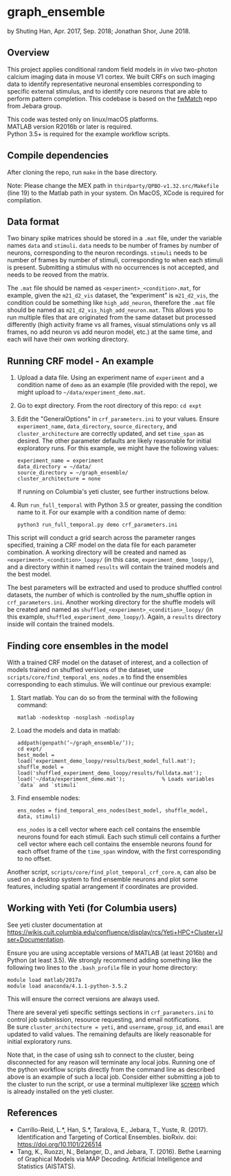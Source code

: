 graph_ensemble
==============

by Shuting Han, Apr. 2017, Sep. 2018; Jonathan Shor, June 2018.

Overview
--------
This project applies conditional random field models in _in vivo_ two-photon calcium imaging data in mouse V1 cortex. We built CRFs on such imaging data to identify representative neuronal ensembles corresponding to specific external stimulus, and to identify core neurons that are able to perform pattern completion. This codebase is based on the [fwMatch](https://github.com/kuitang/fwmatch-public) repo from Jebara group.

This code was tested only on linux/macOS platforms.  
MATLAB version R2016b or later is required.  
Python 3.5+ is required for the example workflow scripts.

## Compile dependencies
After cloning the repo, run `make` in the base directory. 

Note: Please change the MEX path in `thirdparty/QPBO-v1.32.src/Makefile` (line 19) to the Matlab path in your system.
On MacOS, XCode is required for compilation.

## Data format
Two binary spike matrices should be stored in a `.mat` file, under the variable names `data` and `stimuli`.
`data` needs to be number of frames by number of neurons, corresponding to the neuron recordings.
`stimuli` needs to be number of frames by number of stimuli, corresponding to when each stimuli is present.
Submitting a stimulus with no occurrences is not accepted, and needs to be reoved from the matrix.

The `.mat` file should be named as `<experiment>_<condition>.mat`, for example, given the `m21_d2_vis` dataset, the “experiment” is `m21_d2_vis`, the condition could be something like `high_add_neuron`, therefore the `.mat` file should be named as `m21_d2_vis_high_add_neuron.mat`.
This allows you to run multiple files that are originated from the same dataset but processed differently (high activity frame vs all frames, visual stimulations only vs all frames, no add neuron vs add neuron model, etc.) at the same time, and each will have their own working directory.

## Running CRF model - An example
1. Upload a data file.
   Using an experiment name of `experiment` and a condition name of `demo` as an example (file provided with the repo), we might upload to `~/data/experiment_demo.mat`.
2. Go to expt directory. From the root directory of this repo: `cd expt`
3. Edit the "GeneralOptions" in `crf_parameters.ini` to your values.
   Ensure `experiment_name`, `data_directory`, `source_directory`, and `cluster_architecture` are correctly updated, and set `time_span` as desired.
   The other parameter defaults are likely reasonable for initial exploratory runs.
   For this example, we might have the following values:
   ```
   experiment_name = experiment
   data_directory = ~/data/
   source_directory = ~/graph_ensemble/
   cluster_architecture = none
   ```

   If running on Columbia's yeti cluster, see further instructions below.

4. Run `run_full_temporal` with Python 3.5 or greater, passing the condition name to it. For our example with a condition name of demo:
   ```
   python3 run_full_temporal.py demo crf_parameters.ini
   ```

This script will conduct a grid search across the parameter ranges specified, training a CRF model on the data file for each parameter combination.
A working directory will be created and named as `<experiment>_<condition>_loopy/` (in this case, `experiment_demo_loopy/`), and a directory within it named `results` will contain the trained models and the best model.

The best parameters will be extracted and used to produce shuffled control datasets, the number of which is controlled by the num_shuffle option in `crf_parameters.ini`.
Another working directory for the shuffle models will be created and named as `shuffled_<experiment>_<condition>_loopy/` (in this example, `shuffled_experiment_demo_loopy/`).
Again, a `results` directory inside will contain the trained models.


## Finding core ensembles in the model
With a trained CRF model on the dataset of interest, and a collection of models trained on shuffled versions of the dataset, use `scripts/core/find_temporal_ens_nodes.m` to find the ensembles corresponding to each stimulus.
We will continue our previous example:

1. Start matlab. You can do so from the terminal with the following command:
   ```
   matlab -nodesktop -nosplash -nodisplay
   ```
2. Load the models and data in matlab:
   ```
   addpath(genpath(‘~/graph_ensemble/’));
   cd expt/
   best_model = load('experiment_demo_loopy/results/best_model_full.mat');
   shuffle_model = load('shuffled_experiment_demo_loopy/results/fulldata.mat');
   load('~/data/experiment_demo.mat');            % Loads variables `data` and `stimuli`
   ```
3. Find ensemble nodes:
   ```
   ens_nodes = find_temporal_ens_nodes(best_model, shuffle_model, data, stimuli)
   ```
   `ens_nodes` is a cell vector where each cell contains the ensemble neurons found for each stimuli.
   Each such stimuli cell contains a further cell vector where each cell contains the ensemble neurons found for each offset frame of the `time_span` window, with the first corresponding to no offset.

Another script, `scripts/core/find_plot_temporal_crf_core.m`, can also be used on a desktop system to find ensemble neurons and plot some features, including spatial arrangement if coordinates are provided.


## Working with Yeti (for Columbia users)
See yeti cluster documentation at https://wikis.cuit.columbia.edu/confluence/display/rcs/Yeti+HPC+Cluster+User+Documentation.

Ensure you are using acceptable versions of MATLAB (at least 2016b) and Python (at least 3.5).
We strongly recommend adding something like the following two lines to the `.bash_profile` file in your home directory:
```
module load matlab/2017a
module load anaconda/4.1.1-python-3.5.2
```
This will ensure the correct versions are always used.

There are several yeti specific settings sections in `crf_parameters.ini` to control job submission, resource requesting, and email notifications.  
Be sure `cluster_architecture = yeti`, and `username`, `group_id`, and `email` are updated to valid values.
The remaining defaults are likely reasonable for initial exploratory runs.

Note that, in the case of using ssh to connect to the cluster, being disconnected for any reason will terminate any local jobs.
Running one of the python workflow scripts directly from the command line as described above is an example of such a local job.
Consider either submitting a job to the cluster to run the script, or use a terminal multiplexer like [screen](https://linuxize.com/post/how-to-use-linux-screen/) which is already installed on the yeti cluster.


## References
* Carrillo-Reid, L.\*, Han, S.\*, Taralova, E., Jebara, T., Yuste, R. (2017). Identification and Targeting of Cortical Ensembles. bioRxiv. doi: https://doi.org/10.1101/226514
* Tang, K., Ruozzi, N., Belanger, D., and Jebara, T. (2016). Bethe Learning of Graphical Models via MAP Decoding. Artificial Intelligence and Statistics (AISTATS).
